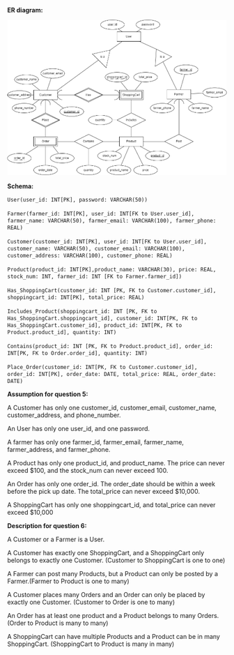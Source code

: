 **ER diagram:**

![not_found-Page-1.drawio](./img/not_found-Page-1.drawio.png)

**Schema:**

```
User(user_id: INT[PK], password: VARCHAR(50))

Farmer(farmer_id: INT[PK], user_id: INT[FK to User.user_id], farmer_name: VARCHAR(50), farmer_email: VARCHAR(100), farmer_phone: REAL)

Customer(customer_id: INT[PK], user_id: INT[FK to User.user_id], customer_name: VARCHAR(50), customer_email: VARCHAR(100), customer_address: VARCHAR(100), customer_phone: REAL)

Product(product_id: INT[PK],product_name: VARCHAR(30), price: REAL, stock_num: INT, farmer_id: INT [FK to Farmer.farmer_id])

Has_ShoppingCart(customer_id: INT [PK, FK to Customer.customer_id], shoppingcart_id: INT[PK], total_price: REAL)

Includes_Product(shoppingcart_id: INT [PK, FK to Has_ShoppingCart.shoppingcart_id], customer_id: INT[PK, FK to Has_ShoppingCart.customer_id], product_id: INT[PK, FK to Product.product_id], quantity: INT)

Contains(product_id: INT [PK, FK to Product.product_id], order_id: INT[PK, FK to Order.order_id], quantity: INT)

Place_Order(customer_id: INT[PK, FK to Customer.customer_id], order_id: INT[PK], order_date: DATE, total_price: REAL, order_date: DATE)
```

**Assumption for question 5:**

A Customer has only one customer_id, customer_email, customer_name, customer_address, and phone_number.

An User has only one user_id, and one password.

A farmer has only one farmer_id, farmer_email, farmer_name, farmer_address, and farmer_phone.

A Product has only one product_id, and product_name. The price can never exceed $100, and the stock_num can never exceed 100.

An Order has only one order_id. The order_date should be within a week before the pick up date. The total_price can never exceed $10,000.

A ShoppingCart has only one shoppingcart_id, and total_price can never exceed $10,000

**Description for question 6:**

A Customer or a Farmer is a User.

A Customer has exactly one ShoppingCart, and a ShoppingCart only belongs to exactly one Customer. (Customer to ShoppingCart is one to one)

A Farmer can post many Products, but a Product can only be posted by a Farmer.(Farmer to Product is one to many)

A Customer places many Orders and an Order can only be placed by exactly one Customer. (Customer to Order is one to many)

An Order has at least one product and a Product belongs to many Orders. (Order to Product is many to many)

A ShoppingCart can have multiple Products and a Product can be in many ShoppingCart. (ShoppingCart to Product is many in many)
